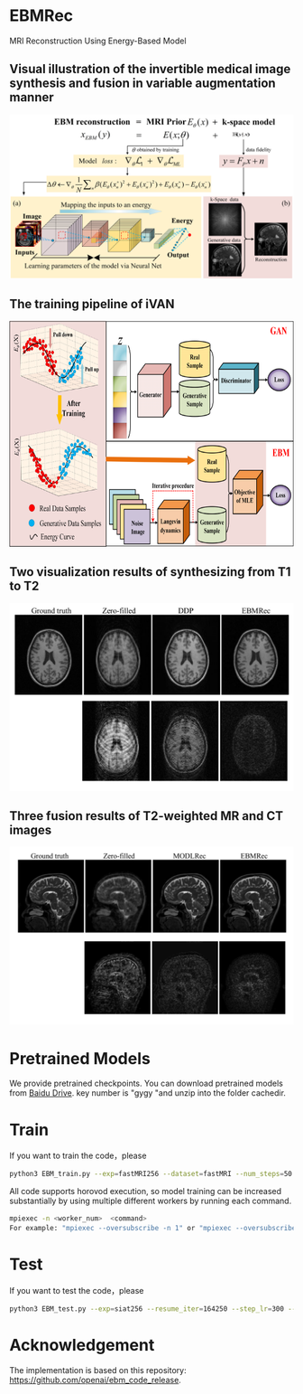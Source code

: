 # EBMRec
MRI Reconstruction Using Energy-Based Model

## Visual illustration of the invertible medical image synthesis and fusion in variable augmentation manner
 <div align="center"><img src="https://github.com/yqx7150/EBMRec/blob/main/Figs/Fig1.png"> </div>
 
## The training pipeline of iVAN
 <div align="center"><img src="https://github.com/yqx7150/EBMRec/blob/main/Figs/Fig2.png" width = "800" height = "400"> </div>
 
## Two visualization results of synthesizing from T1 to T2
 <div align="center"><img src="https://github.com/yqx7150/EBMRec/blob/main/Figs/Fig5.png"> </div>
 
## Three fusion results of T2-weighted MR and CT images
 <div align="center"><img src="https://github.com/yqx7150/EBMRec/blob/main/Figs/Fig6.png"> </div>

# Pretrained Models
We provide pretrained checkpoints. You can download pretrained models from [Baidu Drive](https://pan.baidu.com/s/1spFtJLw-5GFwg9rHB015yA). key number is "gygy "and unzip into the folder cachedir.

# Train
If you want to train the code，please
```bash
python3 EBM_train.py --exp=fastMRI256 --dataset=fastMRI --num_steps=50 --batch_size=16 --step_lr=100 --lr=3e-4 --zero_kl --replay_batch --ResNet128_model --cclass --swish_act
```
All code supports horovod execution, so model training can be increased substantially by using multiple different workers by running each command.
```bash
mpiexec -n <worker_num>  <command>
For example: "mpiexec --oversubscribe -n 1" or "mpiexec --oversubscribe -n 4"
```
# Test
If you want to test the code，please
```bash
python3 EBM_test.py --exp=siat256 --resume_iter=164250 --step_lr=300 --swish_act
```


# Acknowledgement
The implementation is based on this repository: https://github.com/openai/ebm_code_release.
